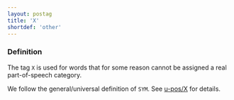 ```yaml
---
layout: postag
title: 'X'
shortdef: 'other'
---
```


### Definition

The tag `X` is used for words that for some reason cannot be assigned a real part-of-speech category.

We follow the general/universal definition of `SYM`.
See [u-pos/X]() for details.